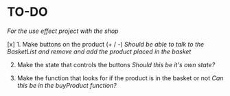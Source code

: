 # TO-DO

_For the use effect project with the shop_

[x] 1. Make buttons on the product (+ / -)
_Should be able to talk to the BasketList and remove and add the product placed in the basket_

2. Make the state that controls the buttons
   _Should this be it's own state?_

3. Make the function that looks for if the product is in the basket or not
   _Can this be in the buyProduct function?_
